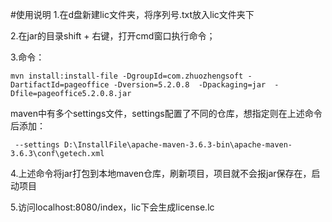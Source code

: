 #使用说明
1.在d盘新建lic文件夹，将序列号.txt放入lic文件夹下

2.在jar的目录shift + 右键，打开cmd窗口执行命令；  

3.命令：  
```
mvn install:install-file -DgroupId=com.zhuozhengsoft -DartifactId=pageoffice -Dversion=5.2.0.8  -Dpackaging=jar  -Dfile=pageoffice5.2.0.8.jar
```  
maven中有多个settings文件，settings配置了不同的仓库，想指定则在上述命令后添加：  
```  
 --settings D:\InstallFile\apache-maven-3.6.3-bin\apache-maven-3.6.3\conf\getech.xml
```
4.上述命令将jar打包到本地maven仓库，刷新项目，项目就不会报jar保存在，启动项目  

5.访问localhost:8080/index，lic下会生成license.lc


